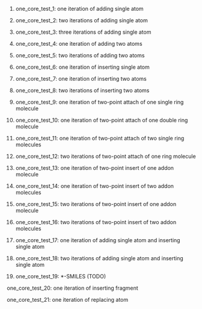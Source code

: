 1. one_core_test_1: one iteration of adding single atom
2. one_core_test_2: two iterations of adding single atom
3. one_core_test_3: three iterations of adding single atom
4. one_core_test_4: one iteration of adding two atoms
5. one_core_test_5: two iterations of adding two atoms
6. one_core_test_6: one iteration of inserting single atom
7. one_core_test_7: one iteration of inserting two atoms
8. one_core_test_8: two iterations of inserting two atoms
9. one_core_test_9: one iteration of two-point attach of one single ring molecule
10. one_core_test_10: one iteration of two-point attach of one double ring molecule
11. one_core_test_11: one iteration of two-point attach of two single ring molecules
12. one_core_test_12: two iterations of two-point attach of one ring molecule
13. one_core_test_13: one iteration of two-point insert of one addon molecule
14. one_core_test_14: one iteration of two-point insert of two addon molecules
15. one_core_test_15: two iterations of two-point insert of one addon molecule
16. one_core_test_16: two iterations of two-point insert of two addon molecules
17. one_core_test_17: one iteration of adding single atom and inserting single atom
18. one_core_test_18: two iterations of adding single atom and inserting single atom

19. one_core_test_19: *-SMILES (TODO)

one_core_test_20: one iteration of inserting fragment

one_core_test_21: one iteration of replacing atom
